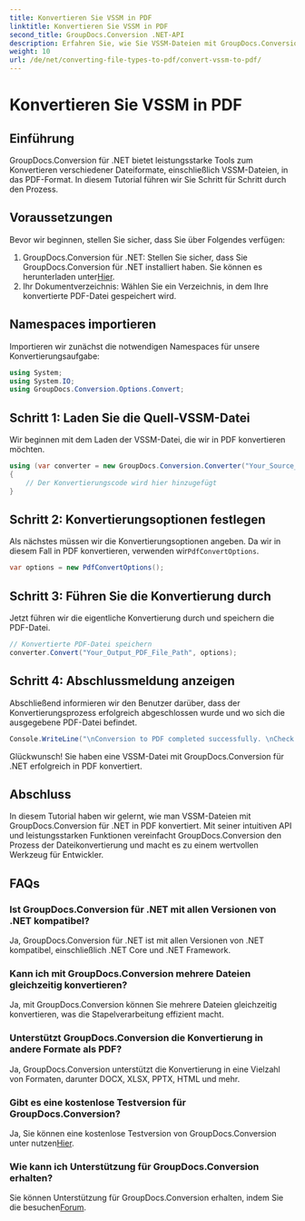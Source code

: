 ```yaml
---
title: Konvertieren Sie VSSM in PDF
linktitle: Konvertieren Sie VSSM in PDF
second_title: GroupDocs.Conversion .NET-API
description: Erfahren Sie, wie Sie VSSM-Dateien mit GroupDocs.Conversion für .NET in PDF konvertieren. Leicht verständliches Tutorial mit Schritt-für-Schritt-Anleitung.
weight: 10
url: /de/net/converting-file-types-to-pdf/convert-vssm-to-pdf/
---
```


# Konvertieren Sie VSSM in PDF

## Einführung
GroupDocs.Conversion für .NET bietet leistungsstarke Tools zum Konvertieren verschiedener Dateiformate, einschließlich VSSM-Dateien, in das PDF-Format. In diesem Tutorial führen wir Sie Schritt für Schritt durch den Prozess.
## Voraussetzungen
Bevor wir beginnen, stellen Sie sicher, dass Sie über Folgendes verfügen:
1.  GroupDocs.Conversion für .NET: Stellen Sie sicher, dass Sie GroupDocs.Conversion für .NET installiert haben. Sie können es herunterladen unter[Hier](https://releases.groupdocs.com/conversion/net/).
2. Ihr Dokumentverzeichnis: Wählen Sie ein Verzeichnis, in dem Ihre konvertierte PDF-Datei gespeichert wird.

## Namespaces importieren
Importieren wir zunächst die notwendigen Namespaces für unsere Konvertierungsaufgabe:
```csharp
using System;
using System.IO;
using GroupDocs.Conversion.Options.Convert;
```
## Schritt 1: Laden Sie die Quell-VSSM-Datei
Wir beginnen mit dem Laden der VSSM-Datei, die wir in PDF konvertieren möchten.
```csharp
using (var converter = new GroupDocs.Conversion.Converter("Your_Source_VSSM_File_Path"))
{
    // Der Konvertierungscode wird hier hinzugefügt
}
```
## Schritt 2: Konvertierungsoptionen festlegen
 Als nächstes müssen wir die Konvertierungsoptionen angeben. Da wir in diesem Fall in PDF konvertieren, verwenden wir`PdfConvertOptions`.
```csharp
var options = new PdfConvertOptions();
```
## Schritt 3: Führen Sie die Konvertierung durch
Jetzt führen wir die eigentliche Konvertierung durch und speichern die PDF-Datei.
```csharp
// Konvertierte PDF-Datei speichern
converter.Convert("Your_Output_PDF_File_Path", options);
```
## Schritt 4: Abschlussmeldung anzeigen
Abschließend informieren wir den Benutzer darüber, dass der Konvertierungsprozess erfolgreich abgeschlossen wurde und wo sich die ausgegebene PDF-Datei befindet.
```csharp
Console.WriteLine("\nConversion to PDF completed successfully. \nCheck output in {0}", "Your_Output_Folder_Path");
```
Glückwunsch! Sie haben eine VSSM-Datei mit GroupDocs.Conversion für .NET erfolgreich in PDF konvertiert.

## Abschluss
In diesem Tutorial haben wir gelernt, wie man VSSM-Dateien mit GroupDocs.Conversion für .NET in PDF konvertiert. Mit seiner intuitiven API und leistungsstarken Funktionen vereinfacht GroupDocs.Conversion den Prozess der Dateikonvertierung und macht es zu einem wertvollen Werkzeug für Entwickler.
## FAQs
### Ist GroupDocs.Conversion für .NET mit allen Versionen von .NET kompatibel?
Ja, GroupDocs.Conversion für .NET ist mit allen Versionen von .NET kompatibel, einschließlich .NET Core und .NET Framework.
### Kann ich mit GroupDocs.Conversion mehrere Dateien gleichzeitig konvertieren?
Ja, mit GroupDocs.Conversion können Sie mehrere Dateien gleichzeitig konvertieren, was die Stapelverarbeitung effizient macht.
### Unterstützt GroupDocs.Conversion die Konvertierung in andere Formate als PDF?
Ja, GroupDocs.Conversion unterstützt die Konvertierung in eine Vielzahl von Formaten, darunter DOCX, XLSX, PPTX, HTML und mehr.
### Gibt es eine kostenlose Testversion für GroupDocs.Conversion?
 Ja, Sie können eine kostenlose Testversion von GroupDocs.Conversion unter nutzen[Hier](https://releases.groupdocs.com/).
### Wie kann ich Unterstützung für GroupDocs.Conversion erhalten?
 Sie können Unterstützung für GroupDocs.Conversion erhalten, indem Sie die besuchen[Forum](https://forum.groupdocs.com/c/conversion/11).